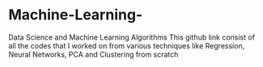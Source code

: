 # Machine-Learning-
Data Science and Machine Learning Algorithms
This github link consist of all the codes that I worked on from various techniques like Regression, Neural Networks, PCA and Clustering from scratch
